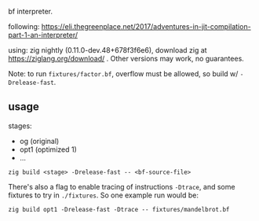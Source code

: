 bf interpreter.

following: https://eli.thegreenplace.net/2017/adventures-in-jit-compilation-part-1-an-interpreter/

using: zig nightly (0.11.0-dev.48+678f3f6e6), download zig at https://ziglang.org/download/ . Other versions may work, no guarantees.

Note: to run `fixtures/factor.bf`, overflow must be allowed, so build w/ `-Drelease-fast`.

## usage

stages:
- og (original)
- opt1 (optimized 1)
- ...

```
zig build <stage> -Drelease-fast -- <bf-source-file>
```

There's also a flag to enable tracing of instructions `-Dtrace`, and some fixtures to try in `./fixtures`. So one example run would be:

```
zig build opt1 -Drelease-fast -Dtrace -- fixtures/mandelbrot.bf
```
